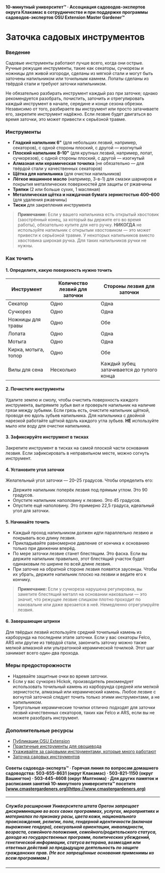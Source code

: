 #### 10-минутный университет™ · Ассоциация садоводов-экспертов округа Клакамас в сотрудничестве и при поддержке программы садоводов-экспертов OSU Extension Master Gardener™

# Заточка садовых инструментов

### Введение

Садовые инструменты работают лучше всего, когда они острые. Ручные режущие инструменты, такие как секаторы, сучкорезы и ножницы для живой изгороди, сделаны из мягкой стали и могут быть заточены напильником или точильным камнем. Лопаты сделаны из твёрдой стали и требуют заточки напильником.

Не обязательно разбирать инструмент каждый раз при заточке; однако рекомендуется разобрать, почистить, заточить и отрегулировать каждый инструмент в начале, середине и конце сезона обрезки. Независимо от того, разбираете вы инструмент или просто затачиваете его, закрепите инструмент надёжно. Если лезвие будет двигаться во время заточки, это может привести к серьёзной травме.

### Инструменты

- **Гладкий напильник 6"** (для небольших лезвий, например, секаторов), с одной стороны плоский, с другой — изогнутый
- **Плоский напильник 8–10"** (для крупных лезвий, например, лопат, сучкорезов), с одной стороны плоский, с другой — изогнутый
- **Алмазная или керамическая точилка** (не обязательно — для твёрдой стали у качественных секаторов)
- **Щётка для напильника** (для очистки напильников)
- **Лёгкое машинное масло** (например, 3-в-1) для смазки шарниров и покрытия металлических поверхностей для защиты от ржавчины
- **Тряпки** (2 или больше сухих, 1 масляная)
- **Металлическая щётка и наждачная бумага зернистостью 400–600** (для удаления ржавчины)
- **Тиски** для закрепления инструмента

> **Примечание:** Если у вашего напильника есть открытый хвостовик (заострённый конец, за который вы держите его во время работы), обязательно купите для него ручку. **НИКОГДА** не используйте напильник с открытым хвостовиком — это может привести к серьёзной травме. У некоторых напильников вместо хвостовика широкая ручка. Для таких напильников ручки не нужны.

### Как точить

#### 1. Определите, какую поверхность нужно точить

| Инструмент              | Количество лезвий для заточки | Стороны лезвия для заточки              |
|-------------------------|-------------------------------|------------------------------------------|
| Секатор                 | Одно                          | Одна                                     |
| Сучкорез                | Одно                          | Одна                                     |
| Ножницы для травы       | Одно                          | Обе                                      |
| Лопата                  | Одно                          | Одна                                     |
| Мотыга                  | Одно                          | Одна                                     |
| Кирка, мотыга, топор    | Одно                          | Обе                                      |
| Вилы для сена           | Несколько                     | Каждый зубец затачивается до тупого конца|

#### 2. Почистите инструменты

Удалите землю и смолу, чтобы очистить поверхность каждого инструмента, выпрямите зубья вил и проверьте напильник на наличие грязи между зубьями. Если грязь есть, очистите напильник щёткой, проводя ею вдоль зубьев напильника. Для напильника с двойной нарезкой работайте щёткой вдоль каждого угла зубьев. **НЕ** используйте мыло или воду для очистки напильника.

#### 3. Зафиксируйте инструмент в тисках

Закрепите инструмент в тисках на самой плоской части основания лезвия. Если зафиксировать в неправильном месте, можно согнуть инструмент.

#### 4. Установите угол заточки

Желательный угол заточки — 20–25 градусов. Чтобы определить его:

- Держите напильник поперёк лезвия под прямым углом. Это 90 градусов.
- Опустите напильник наполовину к лезвию. Это 45 градусов.
- Опустите ещё наполовину. Это примерно 22,5 градуса, идеальный угол для заточки.

#### 5. Начинайте точить

- Каждый проход напильником должен идти параллельно лезвию и покрывать всю длину лезвия.
- Прикладывайте равномерное давление от кончика к основанию только при движении вперёд.
- По мере заточки лезвие станет блестящим. Это фаска. Если вы держите напильник правильно, этот блестящий участок будет одинаковым по ширине по всей длине лезвия.
- При заточке на обратной стороне лезвия появятся заусенцы. Чтобы их убрать, держите напильник плоско на лезвии и ведите его к кончику.

> **Примечание:** Если у сучкореза нарушена регулировка, вы заметите блестящий металл на основании наковальни — это значит, что режущее лезвие слишком плотно проходит по наковальне или даже врезается в неё. Немедленно отрегулируйте лезвия.

#### 6. Завершающие штрихи

Для твёрдых лезвий используйте средний точильный камень из карборунда на последнем этапе заточки. Если у вас секаторы Felco, ARS или другие из твёрдой стали, закончить заточку можно также мелкой алмазной или ультратонкой керамической точилкой. Этот шаг занимает всего один-два прохода.

### Меры предосторожности

- Надевайте защитные очки во время заточки.
- Если у вас сучкорез Hickok, производитель рекомендует использовать точильный камень из карборунда средней или мелкой зернистости, алмазный или керамический камень. Любое лезвие с вогнутой заточкой следует точить только этими инструментами, а не напильником.
- Треугольные керамические точилки отлично подходят для заточки лезвий качественных секаторов, таких как Felco и ARS, если вы не можете разобрать инструмент.

### Дополнительные ресурсы

- [Публикации OSU Extension](https://catalog.extension.oregonstate.edu)
- [Практичные инструменты для овощевода](http://extension.oregonstate.edu/gardening/practical-tools-vegetable-gardener)
- [Ухаживайте за садовыми инструментами, которые много работают](http://extension.oregonstate.edu/gardening/take-good-care-hard-working-garden-tools)
- [Заточка садовых инструментов](http://extension.oregonstate.edu/benton/sites/default/files/sharpgdn_insights2012.pdf)

#### Советы садовода-эксперта™ · Горячая линия по вопросам домашнего садоводства: 503-655-8631 (округ Клакамас) · 503-821-1150 (округ Вашингтон) · 503-445-4608 (округ Малтнома) · Для других памяток и расписания занятий 10-минутного университета™ посетите [www.cmastergardeners.org](https://www.cmastergardeners.org)

---

##### Служба расширения Университета штата Орегон запрещает дискриминацию во всех своих программах, услугах, мероприятиях и материалах по признаку расы, цвета кожи, национального происхождения, религии, пола, гендерной идентичности (включая выражение гендера), сексуальной ориентации, инвалидности, возраста, семейного положения, семейного/родительского статуса, дохода из государственных программ, политических убеждений, генетической информации, статуса ветерана, возмездия или ответных действий за предыдущую деятельность по защите гражданских прав. (Не все запрещённые основания применимы ко всем программам.)
---